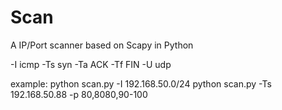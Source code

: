 # Scan
A IP/Port scanner based on Scapy in Python

-I icmp
-Ts syn
-Ta ACK
-Tf FIN
-U udp

example:
python scan.py -I 192.168.50.0/24
python scan.py -Ts 192.168.50.88 -p 80,8080,90-100

